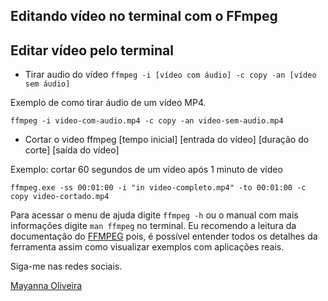 ## Editando vídeo no terminal com o FFmpeg

## Editar vídeo pelo terminal

- Tirar audio do vídeo
`ffmpeg -i [vídeo com áudio] -c copy -an [vídeo sem áudio]`

Exemplo de como tirar áudio de um vídeo MP4.

`ffmpeg -i video-com-audio.mp4 -c copy -an video-sem-audio.mp4`


- Cortar o video
ffmpeg [tempo inicial] [entrada do vídeo] [duração do corte] [saída do vídeo]

Exemplo: cortar 60 segundos de um vídeo após 1 minuto de vídeo

`ffmpeg.exe -ss 00:01:00 -i "in video-completo.mp4" -to 00:01:00 -c copy video-cortado.mp4`

Para acessar o menu de ajuda digite `ffmpeg -h` ou o manual com mais informações digite `man ffmpeg` no terminal. Eu recomendo a leitura da documentação do [FFMPEG](https://www.ffmpeg.org/ffmpeg-all.html) pois, é possível entender todos os detalhes da ferramenta assim como visualizar exemplos com aplicações reais.

Siga-me nas redes sociais.

[Mayanna Oliveira](https://beacons.ai/mayannaoliveira)